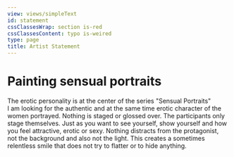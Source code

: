 ```yaml
---
view: views/simpleText
id: statement
cssClassesWrap: section is-red
cssClassesContent: typo is-weired
type: page
title: Artist Statement
---
```

# Painting sensual portraits

The erotic personality is at the center of the series "Sensual Portraits" \
I am looking for the authentic and at the same time erotic character of the women portrayed. Nothing is staged or glossed over. The participants only stage themselves. Just as you want to see yourself, show yourself and how you feel attractive, erotic or sexy. Nothing distracts from the protagonist, not the background and also not the light. This creates a sometimes relentless smile that does not try to flatter or to hide anything.